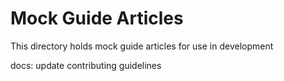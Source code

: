 # Mock Guide Articles

This directory holds mock guide articles for use in development

docs: update contributing guidelines
